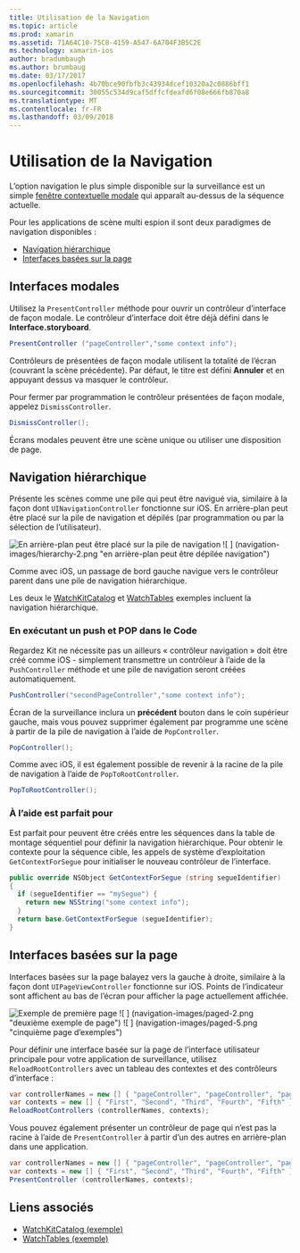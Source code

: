 ```yaml
---
title: Utilisation de la Navigation
ms.topic: article
ms.prod: xamarin
ms.assetid: 71A64C10-75C8-4159-A547-6A704F3B5C2E
ms.technology: xamarin-ios
author: bradumbaugh
ms.author: brumbaug
ms.date: 03/17/2017
ms.openlocfilehash: 4b70bce90fbfb3c43934dcef10320a2c0886bff1
ms.sourcegitcommit: 30055c534d9caf5dffcfdeafd6f08e666fb870a8
ms.translationtype: MT
ms.contentlocale: fr-FR
ms.lasthandoff: 03/09/2018
---
```

# <a name="working-with-navigation"></a>Utilisation de la Navigation

L’option navigation le plus simple disponible sur la surveillance est un simple [fenêtre contextuelle modale](#modal) qui apparaît au-dessus de la séquence actuelle.

Pour les applications de scène multi espion il sont deux paradigmes de navigation disponibles :

- [Navigation hiérarchique](#Hierarchical_Navigation)
- [Interfaces basées sur la page](#Page-Based_Interfaces)

<a name="modal"/>

## <a name="modal-interfaces"></a>Interfaces modales

Utilisez la `PresentController` méthode pour ouvrir un contrôleur d’interface de façon modale. Le contrôleur d’interface doit être déjà défini dans le **Interface.storyboard**.

```csharp
PresentController ("pageController","some context info");
```

Contrôleurs de présentées de façon modale utilisent la totalité de l’écran (couvrant la scène précédente). Par défaut, le titre est défini **Annuler** et en appuyant dessus va masquer le contrôleur.

Pour fermer par programmation le contrôleur présentées de façon modale, appelez `DismissController`.

```csharp
DismissController();
```

Écrans modales peuvent être une scène unique ou utiliser une disposition de page.

<a name="Hierarchical_Navigation"/>

## <a name="hierarchical-navigation"></a>Navigation hiérarchique

Présente les scènes comme une pile qui peut être navigué via, similaire à la façon dont `UINavigationController` fonctionne sur iOS. En arrière-plan peut être placé sur la pile de navigation et dépilés (par programmation ou par la sélection de l’utilisateur).

![](navigation-images/hierarchy-1.png "En arrière-plan peut être placé sur la pile de navigation") ![ ] (navigation-images/hierarchy-2.png "en arrière-plan peut être dépilée navigation")

Comme avec iOS, un passage de bord gauche navigue vers le contrôleur parent dans une pile de navigation hiérarchique.

Les deux le [WatchKitCatalog](https://developer.xamarin.com/samples/WatchKitCatalog) et [WatchTables](https://developer.xamarin.com/samples/WatchTables) exemples incluent la navigation hiérarchique.

### <a name="pushing-and-popping-in-code"></a>En exécutant un push et POP dans le Code

Regardez Kit ne nécessite pas un ailleurs « contrôleur navigation » doit être créé comme iOS - simplement transmettre un contrôleur à l’aide de la `PushController` méthode et une pile de navigation seront créées automatiquement.

```csharp
PushController("secondPageController","some context info");
```

Écran de la surveillance inclura un **précédent** bouton dans le coin supérieur gauche, mais vous pouvez supprimer également par programme une scène à partir de la pile de navigation à l’aide de `PopController`.

```csharp
PopController();
```

Comme avec iOS, il est également possible de revenir à la racine de la pile de navigation à l’aide de `PopToRootController`.

```csharp
PopToRootController();
```

### <a name="using-segues"></a>À l’aide est parfait pour

Est parfait pour peuvent être créés entre les séquences dans la table de montage séquentiel pour définir la navigation hiérarchique. Pour obtenir le contexte pour la séquence cible, les appels de système d’exploitation `GetContextForSegue` pour initialiser le nouveau contrôleur de l’interface.

```csharp
public override NSObject GetContextForSegue (string segueIdentifier)
{
  if (segueIdentifier == "mySegue") {
    return new NSString("some context info");
  }
  return base.GetContextForSegue (segueIdentifier);
}
```
<a name="Page-Based_Interfaces"/>

## <a name="page-based-interfaces"></a>Interfaces basées sur la page

Interfaces basées sur la page balayez vers la gauche à droite, similaire à la façon dont `UIPageViewController` fonctionne sur iOS. Points de l’indicateur sont affichent au bas de l’écran pour afficher la page actuellement affichée.

![](navigation-images/paged-1.png "Exemple de première page") ![ ] (navigation-images/paged-2.png "deuxième exemple de page") ![ ] (navigation-images/paged-5.png "cinquième page d’exemples")


Pour définir une interface basée sur la page de l’interface utilisateur principale pour votre application de surveillance, utilisez `ReloadRootControllers` avec un tableau des contextes et des contrôleurs d’interface :

```csharp
var controllerNames = new [] { "pageController", "pageController", "pageController", "pageController", "pageController" };
var contexts = new [] { "First", "Second", "Third", "Fourth", "Fifth" };
ReloadRootControllers (controllerNames, contexts);
```

Vous pouvez également présenter un contrôleur de page qui n’est pas la racine à l’aide de `PresentController` à partir d’un des autres en arrière-plan dans une application.

```csharp
var controllerNames = new [] { "pageController", "pageController", "pageController", "pageController", "pageController" };
var contexts = new [] { "First", "Second", "Third", "Fourth", "Fifth" };
PresentController (controllerNames, contexts);
```



## <a name="related-links"></a>Liens associés

- [WatchKitCatalog (exemple)](https://developer.xamarin.com/samples/monotouch/WatchKit/WatchKitCatalog/)
- [WatchTables (exemple)](https://developer.xamarin.com/samples/monotouch/WatchKit/WatchTables/)
